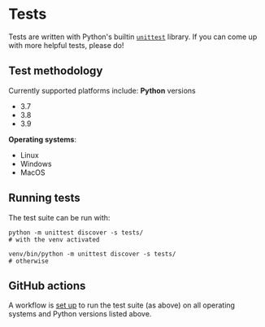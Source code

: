 # Tests
Tests are written with Python's builtin [`unittest`](https://docs.python.org/3/library/unittest.html) library. If you can come up with more helpful tests, please do!

## Test methodology
Currently supported platforms include:
**Python** versions
 - 3.7
 - 3.8
 - 3.9

**Operating systems**:
 - Linux
 - Windows
 - MacOS

## Running tests
The test suite can be run with:
```
python -m unittest discover -s tests/
# with the venv activated

venv/bin/python -m unittest discover -s tests/
# otherwise
```

## GitHub actions
A workflow is [set up](../.github/workflows/unittest.yaml) to run the test suite (as above) on all operating systems and Python versions listed above.